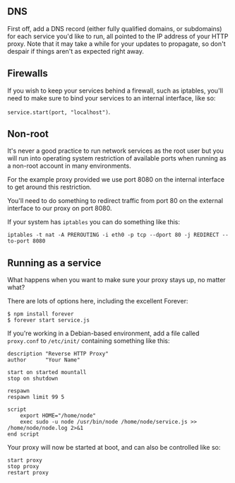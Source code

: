 DNS
---

First off, add a DNS record (either fully qualified domains, or subdomains) for each service you'd like to run, all pointed to the IP address of your HTTP proxy. Note that it may take a while for your updates to propagate, so don't despair if things aren't as expected right away.

Firewalls
---------

If you wish to keep your services behind a firewall, such as iptables, you'll need to make sure to bind your services to an internal interface, like so: 

```service.start(port, "localhost")```.

Non-root
--------

It's never a good practice to run network services as the root user but you will run into operating system restriction of available ports when running as a non-root account in many environments.

For the example proxy provided we use port 8080 on the internal interface to get around this restriction. 

You'll need to do something to redirect traffic from port 80 on the external interface to our proxy on port 8080. 

If your system has ```iptables``` you can do something like this: 

```iptables -t nat -A PREROUTING -i eth0 -p tcp --dport 80 -j REDIRECT --to-port 8080```

Running as a service
--------------------

What happens when you want to make sure your proxy stays up, no matter what?

There are lots of options here, including the excellent Forever:

```
$ npm install forever
$ forever start service.js
```

If you're working in a Debian-based environment, add a file called ```proxy.conf``` to ```/etc/init/``` containing something like this:

```
description "Reverse HTTP Proxy"
author      "Your Name"
 
start on started mountall
stop on shutdown

respawn
respawn limit 99 5
 
script
    export HOME="/home/node"
    exec sudo -u node /usr/bin/node /home/node/service.js >> /home/node/node.log 2>&1
end script
```

Your proxy will now be started at boot, and can also be controlled like so:

```
start proxy
stop proxy
restart proxy
```